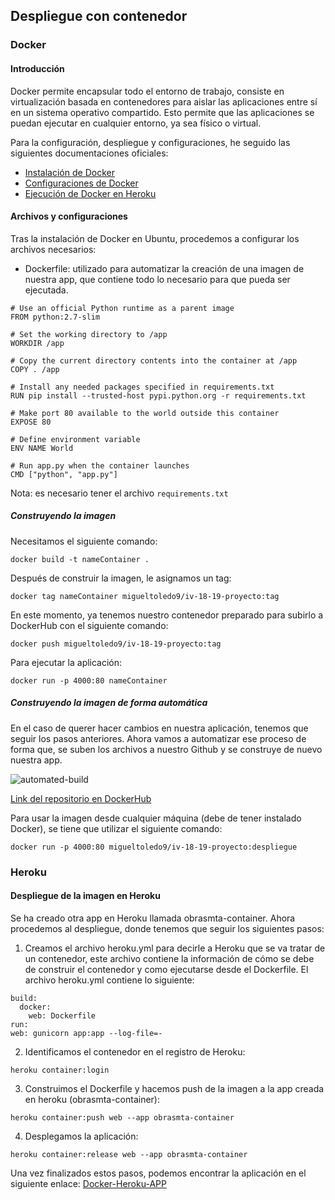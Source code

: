 
## Despliegue con contenedor

### Docker

#### Introducción
Docker permite encapsular todo el entorno de trabajo, consiste en virtualización basada en contenedores
para aislar las aplicaciones entre sí en un sistema operativo compartido. Esto permite que las aplicaciones
se puedan ejecutar en cualquier entorno, ya sea físico o virtual.

Para la configuración, despliegue y configuraciones, he seguido las siguientes documentaciones oficiales:

-  [Instalación de Docker](https://www.digitalocean.com/community/tutorials/how-to-install-and-use-docker-on-ubuntu-18-04) 
- [Configuraciones de Docker](https://docs.docker.com/get-started/part2/#dockerfile)
- [Ejecución de Docker en Heroku](https://medium.com/travis-on-docker/how-to-run-dockerized-apps-on-heroku-and-its-pretty-great-76e07e610e22)

#### Archivos y configuraciones
Tras la instalación de Docker en Ubuntu, procedemos a configurar los archivos necesarios:

- Dockerfile: utilizado para automatizar la creación de una imagen de nuestra app, que contiene todo lo necesario para que pueda ser ejecutada.
```
# Use an official Python runtime as a parent image
FROM python:2.7-slim

# Set the working directory to /app
WORKDIR /app

# Copy the current directory contents into the container at /app
COPY . /app

# Install any needed packages specified in requirements.txt
RUN pip install --trusted-host pypi.python.org -r requirements.txt

# Make port 80 available to the world outside this container
EXPOSE 80

# Define environment variable
ENV NAME World

# Run app.py when the container launches
CMD ["python", "app.py"]
```
Nota: es necesario tener el archivo `requirements.txt` 
##### Construyendo la imagen
Necesitamos el siguiente comando:
```
docker build -t nameContainer .
```
Después de construir la imagen, le asignamos un tag:
```
docker tag nameContainer migueltoledo9/iv-18-19-proyecto:tag
```
En este momento, ya tenemos nuestro contenedor preparado para subirlo a DockerHub con el siguiente comando:
```
docker push migueltoledo9/iv-18-19-proyecto:tag
```
Para ejecutar la aplicación:
```
docker run -p 4000:80 nameContainer
```

##### Construyendo la imagen de forma automática
En el caso de querer hacer cambios en nuestra aplicación, tenemos que seguir los pasos anteriores. Ahora vamos a automatizar ese proceso de forma que, se suben los archivos a nuestro Github y se construye de nuevo nuestra app.

![automated-build](https://i.imgur.com/covCsq5.png)

[Link del repositorio en DockerHub](https://hub.docker.com/r/migueltoledo9/iv-18-19-proyecto/)

Para usar la imagen desde cualquier máquina (debe de tener instalado Docker), se tiene que utilizar el siguiente comando:
```
docker run -p 4000:80 migueltoledo9/iv-18-19-proyecto:despliegue
```
### Heroku


#### Despliegue de la imagen en Heroku
Se ha creado otra app en Heroku llamada obrasmta-container. Ahora procedemos al despliegue, donde tenemos que seguir los siguientes pasos:

1. Creamos el archivo heroku.yml para decirle a Heroku que se va tratar de un contenedor, este archivo contiene la información de cómo se debe de construir el contenedor y como ejecutarse desde el Dockerfile.
El archivo heroku.yml contiene lo siguiente:
```
build:
  docker:
    web: Dockerfile
run:
web: gunicorn app:app --log-file=-
```
2. Identificamos el contenedor en el registro de Heroku:
```
heroku container:login
```
3. Construimos el Dockerfile y hacemos push de la imagen a la app creada en heroku (obrasmta-container):
```
heroku container:push web --app obrasmta-container
```
4. Desplegamos la aplicación:
```
heroku container:release web --app obrasmta-container
```
Una vez finalizados estos pasos, podemos encontrar la aplicación en el siguiente enlace: [Docker-Heroku-APP](https://obrasmta-container.herokuapp.com/)